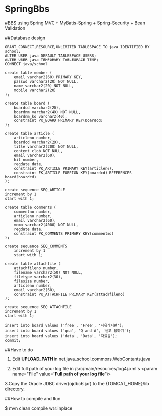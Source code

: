 SpringBbs
============

#BBS using Spring MVC + MyBatis-Spring + Spring-Security + Bean Validation

##Database design

	GRANT CONNECT,RESOURCE,UNLIMITED TABLESPACE TO java IDENTIFIED BY school;
	ALTER USER java DEFAULT TABLESPACE USERS;
	ALTER USER java TEMPORARY TABLESPACE TEMP;
	CONNECT java/school
	
	create table member (
	    email varchar2(60) PRIMARY KEY,
	    passwd varchar2(20) NOT NULL,
	    name varchar2(20) NOT NULL,
	    mobile varchar2(20)
	);
	
	create table board (
	    boardcd varchar2(20),
	    boardnm varchar2(40) NOT NULL,
	    boardnm_ko varchar2(40),
	    constraint PK_BOARD PRIMARY KEY(boardcd)
	);
	
	create table article (
	    articleno number,
	    boardcd varchar2(20),
	    title varchar2(200) NOT NULL,
	    content clob NOT NULL,
	    email varchar2(60),
	    hit number,    
	    regdate date,
	    constraint PK_ARTICLE PRIMARY KEY(articleno),
	    constraint FK_ARTICLE FOREIGN KEY(boardcd) REFERENCES board(boardcd)
	);
	
	create sequence SEQ_ARTICLE
	increment by 1
	start with 1;
	
	create table comments (
	    commentno number,
	    articleno number,    
	    email varchar2(60),    
	    memo varchar2(4000) NOT NULL,
	    regdate date, 
	    constraint PK_COMMENTS PRIMARY KEY(commentno)
	);
	
	create sequence SEQ_COMMENTS
	    increment by 1
	    start with 1;
	
	create table attachfile (
	    attachfileno number,
	    filename varchar2(50) NOT NULL,
	    filetype varchar2(30),
	    filesize number,
	    articleno number,
	    email varchar2(60),
	    constraint PK_ATTACHFILE PRIMARY KEY(attachfileno)
	);
	
	create sequence SEQ_ATTACHFILE
	increment by 1
	start with 1;
	
	insert into board values ('free', 'Free', '자유게시판');
	insert into board values ('qna', 'Q and A', '묻고 답하기');
	insert into board values ('data', 'Data', '자료실');
	commit;

##Have to do
 
1. Edit **UPLOAD_PATH** in net.java_school.commons.WebContants.java

2. Edit full path of your log file in /src/main/resources/log4j.xml's &lt;param name="File" value="**Full path of your log file**"/&gt; 

3.Copy the Oracle JDBC driver(ojdbc6.jar) to the {TOMCAT_HOME}/lib directory.

##How to compile and Run

$ mvn clean compile war:inplace
    




